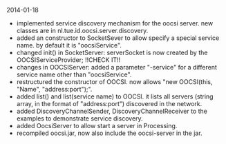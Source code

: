 2014-01-18
 
 * implemented service discovery mechanism for the oocsi server. new classes are in nl.tue.id.oocsi.server.discovery.
 * added an constructor to SocketSever to allow specify a special service name. by default it is "oocsiService".
 * changed init() in SocketServer: serverSocket is now created by the OOCSIServiceProvider; !!CHECK IT!!
 * changes in OOCSIServer: added a parameter "-service" for a different service name other than "oocsiService".
 * restructured the constructor of OOCSI. now allows "new OOCSI(this, "Name", "address:port");". 
 * added list() and list(service name) to OOCSI. it lists all servers (string array, in the format of "address:port") discovered in the network.
 * added DiscoveryChannelSender, DiscoveryChannelReceiver to the examples to demonstrate service discovery.
 * added OocsiServer to allow start a server in Processing.
 * recompiled oocsi.jar, now also include the oocsi-server in the jar. 
 